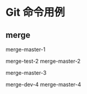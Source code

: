 # Git 命令用例

## merge

merge-master-1

merge-test-2
merge-master-2

merge-master-3

merge-dev-4
merge-master-4
